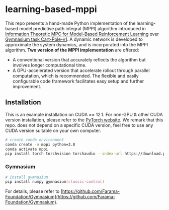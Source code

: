 # learning-based-mppi
This repo presents a hand-made Python implementation of the learning-based model predictive path integral (MPPI) algorithm introduced in [Information Theoretic MPC for Model-Based Reinforcement Learning](https://ieeexplore.ieee.org/stamp/stamp.jsp?tp=&arnumber=7989202) over [Gymnasium task Cart-Pole-v1](https://gymnasium.farama.org/environments/classic_control/cart_pole/). A dynamic network is developed to approximate the system dynamics, and is incorporated into the MPPI algorithm. **Two version of the MPPI implementation** are offered: 
* A conventional version that accurately reflects the algorithm but involves longer computational time.
* A GPU-accelerated version that accelerate rollout through parallel computation, which is recommended.
The flexible and easily configurable code framework facilitates easy setup and further improvement.


## Installation

This is an example installation on CUDA == 12.1. For non-GPU & other CUDA version installation, please refer to the [PyTorch website](https://pytorch.org/get-started/locally/). We remark that this repo. does not depend on a specific CUDA version, feel free to use any CUDA version suitable on your own computer.

``` Bash
# create conda environment
conda create -n mppi python=3.8
conda activate mppi
pip install torch torchvision torchaudio --index-url https://download.pytorch.org/whl/cu121
```
### Gymnasium
``` Bash
# install gymnasium
pip install numpy gymnasium[classic-control]
```
For details, please refer to [https://github.com/Farama-Foundation/Gymnasium](https://github.com/Farama-Foundation/Gymnasium).
